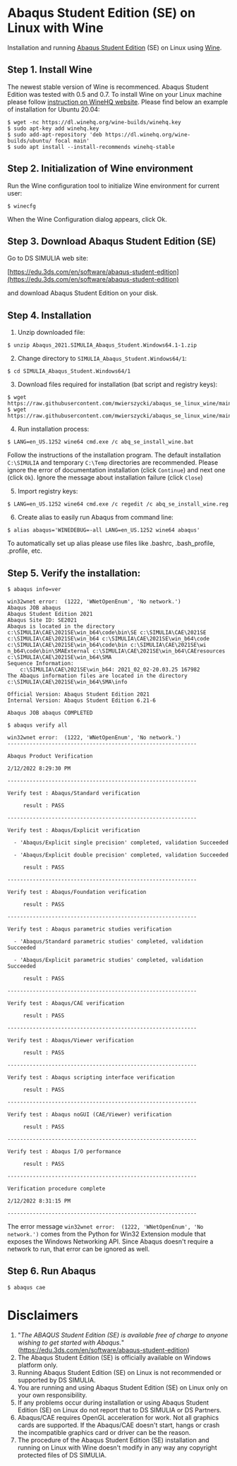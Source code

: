 # Abaqus Student Edition (SE) on Linux with Wine
Installation and running [Abaqus Student Edition](https://edu.3ds.com/en/software/abaqus-student-edition) (SE) on Linux using [Wine](https://www.winehq.org/).

## Step 1. Install Wine

The newest stable version of Wine is recommenced. Abaqus Student Edition was tested with 0.5 and 0.7. To install Wine on your Linux machine please follow [instruction on WineHQ website](https://wiki.winehq.org/Wine_Installation_and_Configuration). Please find below an example of installation for Ubuntu 20.04:
```
$ wget -nc https://dl.winehq.org/wine-builds/winehq.key
$ sudo apt-key add winehq.key
$ sudo add-apt-repository 'deb https://dl.winehq.org/wine-builds/ubuntu/ focal main'
$ sudo apt install --install-recommends winehq-stable
```
## Step 2. Initialization of Wine environment
Run the Wine configuration tool to initialize Wine environment for current user:
```
$ winecfg
```
When the Wine Configuration dialog appears, click Ok.

## Step 3. Download Abaqus Student Edition (SE)
Go to DS SIMULIA web site:     
   
[https://edu.3ds.com/en/software/abaqus-student-edition](https://edu.3ds.com/en/software/abaqus-student-edition)
   
and download Abaqus Student Edition on your disk.

## Step 4. Installation 

1. Unzip downloaded file:
```
$ unzip Abaqus_2021.SIMULIA_Abaqus_Student.Windows64.1-1.zip
```
2. Change directory to `SIMULIA_Abaqus_Student.Windows64/1`:
```
$ cd SIMULIA_Abaqus_Student.Windows64/1
```
3. Download files required for installation (bat script and registry keys):
```
$ wget https://raw.githubusercontent.com/mwierszycki/abaqus_se_linux_wine/main/2021/abq_se_install_wine.reg
$ wget https://raw.githubusercontent.com/mwierszycki/abaqus_se_linux_wine/main/2021/abq_se_install_wine.bat
```
4. Run installation process:
```
$ LANG=en_US.1252 wine64 cmd.exe /c abq_se_install_wine.bat
```
Follow the instructions of the installation program. The default installation `C:\SIMULIA` and temporary `C:\Temp` directories are recommended. Please ignore the error of documentation installation (click `Continue`) and next one (click `Ok`). Ignore the message about installation failure (click `Close`)

5. Import registry keys:
```
$ LANG=en_US.1252 wine64 cmd.exe /c regedit /c abq_se_install_wine.reg
```
6. Create alias to easily run Abaqus from command line:
```
$ alias abaqus='WINEDEBUG=-all LANG=en_US.1252 wine64 abaqus'
```
To automatically set up alias please use files like .bashrc, .bash_profile, .profile, etc.

## Step 5. Verify the installation:
```
$ abaqus info=ver

win32wnet error:  (1222, 'WNetOpenEnum', 'No network.')
Abaqus JOB abaqus
Abaqus Student Edition 2021
Abaqus Site ID: SE2021
Abaqus is located in the directory c:\SIMULIA\CAE\2021SE\win_b64\code\bin\SE c:\SIMULIA\CAE\2021SE c:\SIMULIA\CAE\2021SE\win_b64 c:\SIMULIA\CAE\2021SE\win_b64\code c:\SIMULIA\CAE\2021SE\win_b64\code\bin c:\SIMULIA\CAE\2021SE\wi
n_b64\code\bin\SMAExternal c:\SIMULIA\CAE\2021SE\win_b64\CAEresources c:\SIMULIA\CAE\2021SE\win_b64\SMA
Sequence Information:
    c:\SIMULIA\CAE\2021SE\win_b64: 2021_02_02-20.03.25 167982
The Abaqus information files are located in the directory c:\SIMULIA\CAE\2021SE\win_b64\SMA\info

Official Version: Abaqus Student Edition 2021
Internal Version: Abaqus Student Edition 6.21-6

Abaqus JOB abaqus COMPLETED
```
```
$ abaqus verify all

win32wnet error:  (1222, 'WNetOpenEnum', 'No network.')
------------------------------------------------------------

Abaqus Product Verification

2/12/2022 8:29:30 PM

------------------------------------------------------------

Verify test : Abaqus/Standard verification

     result : PASS

------------------------------------------------------------

Verify test : Abaqus/Explicit verification

  - 'Abaqus/Explicit single precision' completed, validation Succeeded

  - 'Abaqus/Explicit double precision' completed, validation Succeeded

     result : PASS

------------------------------------------------------------

Verify test : Abaqus/Foundation verification

     result : PASS

------------------------------------------------------------

Verify test : Abaqus parametric studies verification

  - 'Abaqus/Standard parametric studies' completed, validation Succeeded

  - 'Abaqus/Explicit parametric studies' completed, validation Succeeded

     result : PASS

------------------------------------------------------------

Verify test : Abaqus/CAE verification

     result : PASS

------------------------------------------------------------

Verify test : Abaqus/Viewer verification

     result : PASS

------------------------------------------------------------

Verify test : Abaqus scripting interface verification

     result : PASS

------------------------------------------------------------

Verify test : Abaqus noGUI (CAE/Viewer) verification

     result : PASS

------------------------------------------------------------

Verify test : Abaqus I/O performance

     result : PASS

------------------------------------------------------------

Verification procedure complete

2/12/2022 8:31:15 PM

------------------------------------------------------------
```
The error message `win32wnet error:  (1222, 'WNetOpenEnum', 'No network.')` comes from the Python for Win32 Extension module that exposes the Windows Networking API.  Since Abaqus doesn't require a network to run, that error can be ignored as well.

## Step 6. Run Abaqus
```
$ abaqus cae
```
# Disclaimers
1. "_The ABAQUS Student Edition (SE) is available free of charge to anyone wishing to get started with Abaqus._" (https://edu.3ds.com/en/software/abaqus-student-edition)
2. The Abaqus Student Edition (SE) is officially available on Windows platform only.
3. Running Abaqus Student Edition (SE) on Linux is not recommended or supported by DS SIMULIA.
4. You are running and using Abaqus Student Edition (SE) on Linux only on your own responsibility.
5. If any problems occur during installation or using Abaqus Student Edition (SE) on Linux do not report that to DS SIMULIA or DS Partners.
6. Abaqus/CAE requires OpenGL acceleration for work. Not all graphics cards are supported. If the Abaqus/CAE doesn't start, hangs or crash the incompatible graphics card or driver can be the reason.
7. The procedure of the Abaqus Student Edition (SE) installation and running on Linux with Wine doesn't modify in any way any copyright protected files of DS SIMULIA.
